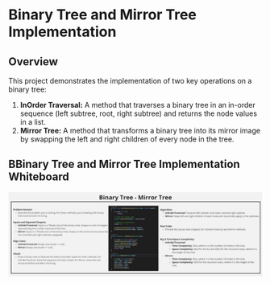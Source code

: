 ﻿# Binary Tree and Mirror Tree Implementation

## Overview

This project demonstrates the implementation of two key operations on a binary tree:

1. **InOrder Traversal:** A method that traverses a binary tree in an in-order sequence (left subtree, root, right subtree) and returns the node values in a list.
2. **Mirror Tree:** A method that transforms a binary tree into its mirror image by swapping the left and right children of every node in the tree.

## BBinary Tree and Mirror Tree Implementation Whiteboard
![**Challenge Whiteboard**](https://github.com/AyaAl-wahidi/Challenges-and-data-structures/blob/main/Data%20Structures/Trees/TreeImplementation/TreeImplementation/MirrorTree/Assets/BinaryTreeMirrorTree-WB.jpg)
